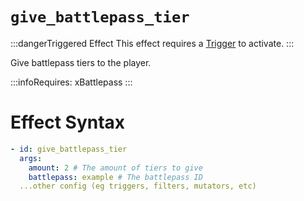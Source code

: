# `give_battlepass_tier`
:::dangerTriggered Effect
This effect requires a [Trigger](https://plugins.auxilor.io/effects/all-triggers) to activate.
:::

Give battlepass tiers to the player.

:::infoRequires:
xBattlepass
:::
# Effect Syntax
```yaml
- id: give_battlepass_tier
  args:
    amount: 2 # The amount of tiers to give
    battlepass: example # The battlepass ID
  ...other config (eg triggers, filters, mutators, etc)
```
